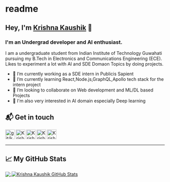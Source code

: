 # readme
## Hey, I'm [Krishna Kaushik][git] 👋
### I'm an Undergrad developer and AI enthusiast.

I am a undergraduate student from Indian Institute of Technology Guwahati pursuing my B.Tech in Electronics and Communications Engineering (ECE). Likes to  experiment a lot with AI and SDE Domaon Topics by doing projects.

- 🔭 I’m currently working as a SDE intern in Publicis Sapient
- 🌱 I’m currently learning React,Node.js,GraphQL,Apollo tech stack for the intern project
- 👯 I’m looking to collaborate on Web development and ML/DL based Projects
- 🤔 I'm also very interested in AI domain especially Deep learning
<!-- - 🤔 I’m looking for help with ...
- 💬 Ask me about ...
- 📫 How to reach me: ...
- 😄 Pronouns: ...
- ⚡ Fun fact: ... -->

## 📬 Get in touch
[<img align="left" alt="git/krishnakaushik25" width="30px" src="https://cdn.jsdelivr.net/npm/simple-icons@3.13.0/icons/github.svg" />][git]
[<img align="left" alt="Krishna Kaushik | LinkedIn" width="30px" src="https://cdn.jsdelivr.net/npm/simple-icons@v3/icons/linkedin.svg" />][linkedin]
[<img align="left" alt="Krishna Kaushik | Facebook" width="30px" src="https://cdn.jsdelivr.net/npm/simple-icons@v3/icons/facebook.svg" />][Facebook]
[<img align="left" alt="Krishna Kaushik | Discord " width="30px" src="https://cdn.jsdelivr.net/npm/simple-icons@v3/icons/discord.svg" />][Discord]
[<img align="left" alt="Krishna Kaushik | Twitter " width="30px" src="https://cdn.jsdelivr.net/npm/simple-icons@v3/icons/twitter.svg" />][Twitter]
<br><br>
<hr>

## &#x1f4c8; My GitHub Stats

<a href="https://github.com/krishnakaushik25/krishnakaushik25">
  <img align="center" src="https://github-readme-stats.vercel.app/api/top-langs/?username=krishnakaushik25&title_color=ffffff&text_color=c9cacc&icon_color=2bbc8a&bg_color=1d1f21" />
</a>

<a href="https://github.com/krishnakaushik25/krishnakaushik25">
  <img align="center" src="https://github-readme-stats.vercel.app/api?username=krishnakaushik25&show_icons=true&line_height=27&count_private=true&title_color=ffffff&text_color=c9cacc&icon_color=2bbc8a&bg_color=1d1f21" alt="Krishna Kaushik GitHub Stats" />
</a>


[git]: https://github.com/krishnakaushik25
[linkedin]: https://www.linkedin.com/in/kaushik-2523/
[Facebook]: https://www.facebook.com/KrishnaKaushikiitg/
[Discord]: https://discordapp.com/users/707147472098557993/
[Twitter]: https://twitter.com/Kkk11Krishna
